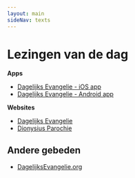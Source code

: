 ```yaml
---
layout: main
sideNav: texts
---
```

# Lezingen van de dag

**Apps**

- [Dagelijks Evangelie - iOS app](https://apps.apple.com/be/app/daily-gospel-and-saints/id1299694880)
- [Dagelijks Evangelie - Android app](https://play.google.com/store/apps/details?id=org.evangelizo&hl=nl)

**Websites**

- [Dagelijks Evangelie](https://dagelijksevangelie.org/)
- [Dionysius Parochie](https://dionysiusparochie.nl/liturgie/lezingen/)

## Andere gebeden

- [DagelijksEvangelie.org](https://dagelijksevangelie.org/NL/prayer)

